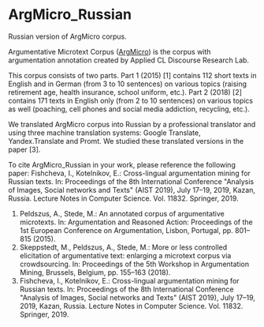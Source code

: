 # ArgMicro_Russian
Russian version of ArgMicro corpus.

Argumentative Microtext Corpus ([ArgMicro](http://angcl.ling.uni-potsdam.de/resources/argmicro.html)) is the corpus with argumentation annotation created by Applied CL Discourse Research Lab.

This corpus consists of two parts. Part 1 (2015) [1] contains 112 short texts in English and in German (from 3 to 10 sentences) on various topics (raising retirement age, health insurance, school uniform, etc.). Part 2 (2018) [2] contains 171 texts in English only (from 2 to 10 sentences) on various topics as well (poaching, cell phones and social media addiction, recycling, etc.).

We translated ArgMicro corpus into Russian by a professional translator and using three machine translation systems: Google Translate, Yandex.Translate and Promt. We studied these translated versions in the paper [3].

To cite ArgMicro_Russian in your work, please reference the following paper: Fishcheva, I., Kotelnikov, E.: Cross-lingual argumentation mining for Russian texts. In: Proceedings of the 8th International Conference "Analysis of Images, Social networks and Texts" (AIST 2019), July 17–19, 2019, Kazan, Russia. Lecture Notes in Computer Science. Vol. 11832. Springer, 2019.

1. Peldszus, A., Stede, M.: An annotated corpus of argumentative microtexts. In: Argumentation and Reasoned Action: Proceedings of the 1st European Conference on Argumentation, Lisbon, Portugal, pp. 801–815 (2015).
2. Skeppstedt, M., Peldszus, A., Stede, M.: More or less controlled elicitation of argumentative text: enlarging a microtext corpus via crowdsourcing. In: Proceedings of the 5th Workshop in Argumentation Mining, Brussels, Belgium, pp. 155–163 (2018).
3. Fishcheva, I., Kotelnikov, E.: Cross-lingual argumentation mining for Russian texts. In: Proceedings of the 8th International Conference "Analysis of Images, Social networks and Texts" (AIST 2019), July 17–19, 2019, Kazan, Russia. Lecture Notes in Computer Science. Vol. 11832. Springer, 2019.
